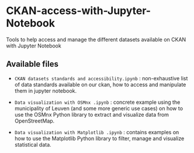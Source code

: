 # CKAN-access-with-Jupyter-Notebook
Tools to help access and manage the different datasets available on CKAN with Jupyter Notebook

## Available files

* `CKAN datasets standards and accessibility.ipynb` : non-exhaustive list of data standards available on our ckan, how to access and manipulate them in jupyter notebook.

* `Data visualization with OSMnx .ipynb` : concrete example using the municipality of Leuven (and some more generic use cases) on how to use the OSMnx Python library to extract and visualize data from OpenStreetMap.

* `Data visualization with Matplotlib .ipynb` : contains examples on how to use the Matplotlib Python library to filter, manage and visualize statistical data.
